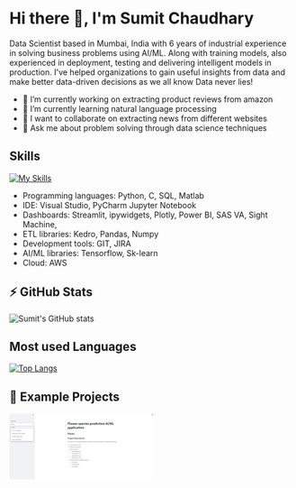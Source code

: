 
# Hi there 👋, I'm Sumit Chaudhary
Data Scientist based in Mumbai, India with 6 years of industrial experience in solving business problems using AI/ML. Along with training models, also experienced in deployment, testing and delivering intelligent models in production. I've helped organizations to gain useful insights from data and make better data-driven decisions as we all know Data never lies!

- 🔭 I’m currently working on extracting product reviews from amazon
- 🌱 I’m currently learning natural language processing 
- 👯 I want to collaborate on extracting news from different websites
- 💬 Ask me about problem solving through data science techniques 

## Skills
[![My Skills](https://skillicons.dev/icons?i=Python,C,SQL,Matlab)](https://skillicons.dev)
- Programming languages: Python, C, SQL, Matlab
- IDE: Visual Studio, PyCharm Jupyter Notebook
- Dashboards: Streamlit, ipywidgets, Plotly, Power BI, SAS VA, Sight Machine,
- ETL libraries: Kedro, Pandas, Numpy
- Development tools: GIT, JIRA
- AI/ML libraries: Tensorflow, Sk-learn
- Cloud: AWS

## ⚡ GitHub Stats
![Sumit's GitHub stats](https://github-readme-stats.vercel.app/api?username=sumit-chaudhary-pb15&show_icons=true&theme=dark)

## Most used Languages
[![Top Langs](https://github-readme-stats.vercel.app/api/top-langs/?username=sumit-chaudhary-pb15&show_icons=true&theme=dark)](https://github.com/sumit-chaudhary-pb15/github-readme-stats)

## 📕 Example Projects 
<img src="https://github.com/sumit-chaudhary-pb15/sumit-chaudhary-pb15/blob/main/flower_app.PNG" width=256 />



